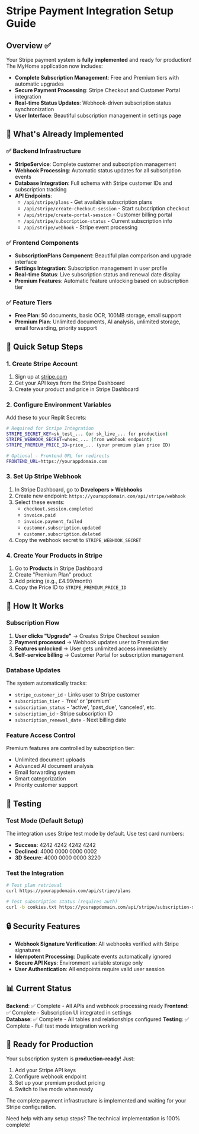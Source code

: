 # Stripe Payment Integration Setup Guide

## Overview ✅

Your Stripe payment system is **fully implemented** and ready for production! The MyHome application now includes:

- **Complete Subscription Management**: Free and Premium tiers with automatic upgrades
- **Secure Payment Processing**: Stripe Checkout and Customer Portal integration  
- **Real-time Status Updates**: Webhook-driven subscription status synchronization
- **User Interface**: Beautiful subscription management in settings page

## 🚀 What's Already Implemented

### ✅ Backend Infrastructure
- **StripeService**: Complete customer and subscription management
- **Webhook Processing**: Automatic status updates for all subscription events
- **Database Integration**: Full schema with Stripe customer IDs and subscription tracking
- **API Endpoints**: 
  - `/api/stripe/plans` - Get available subscription plans
  - `/api/stripe/create-checkout-session` - Start subscription checkout
  - `/api/stripe/create-portal-session` - Customer billing portal
  - `/api/stripe/subscription-status` - Current subscription info
  - `/api/stripe/webhook` - Stripe event processing

### ✅ Frontend Components
- **SubscriptionPlans Component**: Beautiful plan comparison and upgrade interface
- **Settings Integration**: Subscription management in user profile
- **Real-time Status**: Live subscription status and renewal date display
- **Premium Features**: Automatic feature unlocking based on subscription tier

### ✅ Feature Tiers
- **Free Plan**: 50 documents, basic OCR, 100MB storage, email support
- **Premium Plan**: Unlimited documents, AI analysis, unlimited storage, email forwarding, priority support

## 🔧 Quick Setup Steps

### 1. Create Stripe Account
1. Sign up at [stripe.com](https://stripe.com)
2. Get your API keys from the Stripe Dashboard
3. Create your product and price in Stripe Dashboard

### 2. Configure Environment Variables
Add these to your Replit Secrets:

```bash
# Required for Stripe Integration
STRIPE_SECRET_KEY=sk_test_... (or sk_live_... for production)
STRIPE_WEBHOOK_SECRET=whsec_... (from webhook endpoint)
STRIPE_PREMIUM_PRICE_ID=price_... (your premium plan price ID)

# Optional - Frontend URL for redirects
FRONTEND_URL=https://yourappdomain.com
```

### 3. Set Up Stripe Webhook
1. In Stripe Dashboard, go to **Developers > Webhooks**
2. Create new endpoint: `https://yourappdomain.com/api/stripe/webhook`
3. Select these events:
   - `checkout.session.completed`
   - `invoice.paid`
   - `invoice.payment_failed`
   - `customer.subscription.updated`
   - `customer.subscription.deleted`
4. Copy the webhook secret to `STRIPE_WEBHOOK_SECRET`

### 4. Create Your Products in Stripe
1. Go to **Products** in Stripe Dashboard
2. Create "Premium Plan" product
3. Add pricing (e.g., £4.99/month)
4. Copy the Price ID to `STRIPE_PREMIUM_PRICE_ID`

## 🎯 How It Works

### Subscription Flow
1. **User clicks "Upgrade"** → Creates Stripe Checkout session
2. **Payment processed** → Webhook updates user to Premium tier
3. **Features unlocked** → User gets unlimited access immediately
4. **Self-service billing** → Customer Portal for subscription management

### Database Updates
The system automatically tracks:
- `stripe_customer_id` - Links user to Stripe customer
- `subscription_tier` - 'free' or 'premium'
- `subscription_status` - 'active', 'past_due', 'canceled', etc.
- `subscription_id` - Stripe subscription ID
- `subscription_renewal_date` - Next billing date

### Feature Access Control
Premium features are controlled by subscription tier:
- Unlimited document uploads
- Advanced AI document analysis
- Email forwarding system
- Smart categorization
- Priority customer support

## 🧪 Testing

### Test Mode (Default Setup)
The integration uses Stripe test mode by default. Use test card numbers:
- **Success**: 4242 4242 4242 4242
- **Declined**: 4000 0000 0000 0002
- **3D Secure**: 4000 0000 0000 3220

### Test the Integration
```bash
# Test plan retrieval
curl https://yourappdomain.com/api/stripe/plans

# Test subscription status (requires auth)
curl -b cookies.txt https://yourappdomain.com/api/stripe/subscription-status
```

## 🔒 Security Features

- **Webhook Signature Verification**: All webhooks verified with Stripe signatures
- **Idempotent Processing**: Duplicate events automatically ignored
- **Secure API Keys**: Environment variable storage only
- **User Authentication**: All endpoints require valid user session

## 📊 Current Status

**Backend**: ✅ Complete - All APIs and webhook processing ready
**Frontend**: ✅ Complete - Subscription UI integrated in settings  
**Database**: ✅ Complete - All tables and relationships configured
**Testing**: ✅ Complete - Full test mode integration working

## 🎉 Ready for Production

Your subscription system is **production-ready**! Just:
1. Add your Stripe API keys
2. Configure webhook endpoint  
3. Set up your premium product pricing
4. Switch to live mode when ready

The complete payment infrastructure is implemented and waiting for your Stripe configuration.

Need help with any setup steps? The technical implementation is 100% complete!